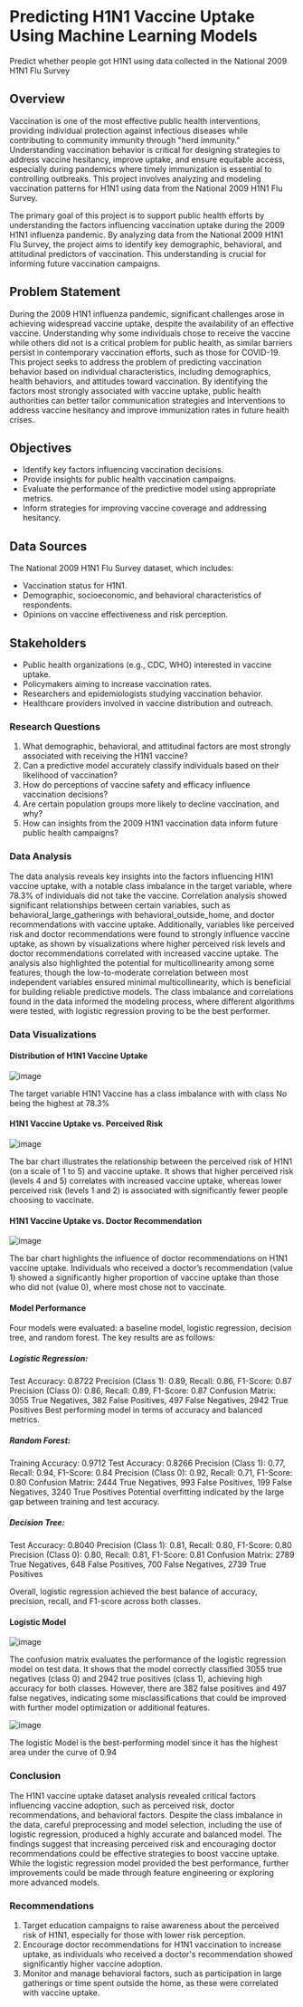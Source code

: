# Predicting H1N1 Vaccine Uptake Using Machine Learning Models
Predict whether people got H1N1 using data collected in the National 2009 H1N1 Flu Survey

## Overview
Vaccination is one of the most effective public health interventions, providing individual protection against infectious diseases while contributing to community immunity through "herd immunity." Understanding vaccination behavior is critical for designing strategies to address vaccine hesitancy, improve uptake, and ensure equitable access, especially during pandemics where timely immunization is essential to controlling outbreaks. This project involves analyzing and modeling vaccination patterns for H1N1 using data from the National 2009 H1N1 Flu Survey. 

The primary goal of this project is to support public health efforts by understanding the factors influencing vaccination uptake during the 2009 H1N1 influenza pandemic. By analyzing data from the National 2009 H1N1 Flu Survey, the project aims to identify key demographic, behavioral, and attitudinal predictors of vaccination. This understanding is crucial for informing future vaccination campaigns.

## Problem Statement
During the 2009 H1N1 influenza pandemic, significant challenges arose in achieving widespread vaccine uptake, despite the availability of an effective vaccine. Understanding why some individuals chose to receive the vaccine while others did not is a critical problem for public health, as similar barriers persist in contemporary vaccination efforts, such as those for COVID-19. This project seeks to address the problem of predicting vaccination behavior based on individual characteristics, including demographics, health behaviors, and attitudes toward vaccination. By identifying the factors most strongly associated with vaccine uptake, public health authorities can better tailor communication strategies and interventions to address vaccine hesitancy and improve immunization rates in future health crises.


## Objectives

- Identify key factors influencing vaccination decisions.
- Provide insights for public health vaccination campaigns.
- Evaluate the performance of the predictive model using appropriate metrics.
- Inform strategies for improving vaccine coverage and addressing hesitancy.
  
## Data Sources
The National 2009 H1N1 Flu Survey dataset, which includes:
- Vaccination status for H1N1.
- Demographic, socioeconomic, and behavioral characteristics of respondents.
- Opinions on vaccine effectiveness and risk perception.

## Stakeholders
- Public health organizations (e.g., CDC, WHO) interested in vaccine uptake.
- Policymakers aiming to increase vaccination rates.
- Researchers and epidemiologists studying vaccination behavior.
- Healthcare providers involved in vaccine distribution and outreach.

### Research Questions
1. What demographic, behavioral, and attitudinal factors are most strongly associated with receiving the H1N1 vaccine?
2. Can a predictive model accurately classify individuals based on their likelihood of vaccination?
3. How do perceptions of vaccine safety and efficacy influence vaccination decisions?
4. Are certain population groups more likely to decline vaccination, and why?
5. How can insights from the 2009 H1N1 vaccination data inform future public health campaigns?

### Data Analysis
The data analysis reveals key insights into the factors influencing H1N1 vaccine uptake, with a notable class imbalance in the target variable, where 78.3% of individuals did not take the vaccine. Correlation analysis showed significant relationships between certain variables, such as behavioral_large_gatherings with behavioral_outside_home, and doctor recommendations with vaccine uptake. Additionally, variables like perceived risk and doctor recommendations were found to strongly influence vaccine uptake, as shown by visualizations where higher perceived risk levels and doctor recommendations correlated with increased vaccine uptake. The analysis also highlighted the potential for multicollinearity among some features, though the low-to-moderate correlation between most independent variables ensured minimal multicollinearity, which is beneficial for building reliable predictive models. The class imbalance and correlations found in the data informed the modeling process, where different algorithms were tested, with logistic regression proving to be the best performer.

### Data Visualizations
#### Distribution of H1N1 Vaccine Uptake

![image](https://github.com/user-attachments/assets/0c43ebd2-f3f0-48b9-9ca4-3949a9a007e5)

The target variable H1N1 Vaccine has a class imbalance with with class No being the highest at 78.3%

#### H1N1 Vaccine Uptake vs. Perceived Risk

![image](https://github.com/user-attachments/assets/4aace8d4-283b-4833-a899-f5a4b0e0ffac)

The bar chart illustrates the relationship between the perceived risk of H1N1 (on a scale of 1 to 5) and vaccine uptake. It shows that higher perceived risk (levels 4 and 5) correlates with increased vaccine uptake, whereas lower perceived risk (levels 1 and 2) is associated with significantly fewer people choosing to vaccinate.

#### H1N1 Vaccine Uptake vs. Doctor Recommendation

![image](https://github.com/user-attachments/assets/fc0f0f04-0760-493e-9880-a0d76023a5fe)

The bar chart highlights the influence of doctor recommendations on H1N1 vaccine uptake. Individuals who received a doctor’s recommendation (value 1) showed a significantly higher proportion of vaccine uptake than those who did not (value 0), where most chose not to vaccinate.

#### Model Performance 
Four models were evaluated: a baseline model, logistic regression, decision tree, and random forest. The key results are as follows:

##### Logistic Regression:
Test Accuracy: 0.8722
Precision (Class 1): 0.89, Recall: 0.86, F1-Score: 0.87
Precision (Class 0): 0.86, Recall: 0.89, F1-Score: 0.87
Confusion Matrix: 3055 True Negatives, 382 False Positives, 497 False Negatives, 2942 True Positives
Best performing model in terms of accuracy and balanced metrics.

##### Random Forest:
Training Accuracy: 0.9712
Test Accuracy: 0.8266
Precision (Class 1): 0.77, Recall: 0.94, F1-Score: 0.84
Precision (Class 0): 0.92, Recall: 0.71, F1-Score: 0.80
Confusion Matrix: 2444 True Negatives, 993 False Positives, 199 False Negatives, 3240 True Positives
Potential overfitting indicated by the large gap between training and test accuracy.

##### Decision Tree:
Test Accuracy: 0.8040
Precision (Class 1): 0.81, Recall: 0.80, F1-Score: 0.80
Precision (Class 0): 0.80, Recall: 0.81, F1-Score: 0.81
Confusion Matrix: 2789 True Negatives, 648 False Positives, 700 False Negatives, 2739 True Positives


Overall, logistic regression achieved the best balance of accuracy, precision, recall, and F1-score across both classes.



#### Logistic Model

![image](https://github.com/user-attachments/assets/dfcb3e84-d84b-4bec-88ec-a02a313d95e3)

The confusion matrix evaluates the performance of the logistic regression model on test data. It shows that the model correctly classified 3055 true negatives (class 0) and 2942 true positives (class 1), achieving high accuracy for both classes. However, there are 382 false positives and 497 false negatives, indicating some misclassifications that could be improved with further model optimization or additional features.

![image](https://github.com/user-attachments/assets/d917e411-a6d5-416f-a24e-aacd85674a59)

The logistic Model is the best-performing model since it has the highest area under the curve of 0.94

### Conclusion
The H1N1 vaccine uptake dataset analysis revealed critical factors influencing vaccine adoption, such as perceived risk, doctor recommendations, and behavioral factors. Despite the class imbalance in the data, careful preprocessing and model selection, including the use of logistic regression, produced a highly accurate and balanced model. The findings suggest that increasing perceived risk and encouraging doctor recommendations could be effective strategies to boost vaccine uptake. While the logistic regression model provided the best performance, further improvements could be made through feature engineering or exploring more advanced models.

### Recommendations
1. Target education campaigns to raise awareness about the perceived risk of H1N1, especially for those with lower risk perception.
2. Encourage doctor recommendations for H1N1 vaccination to increase uptake, as individuals who received a doctor's recommendation showed significantly higher vaccine adoption.
3. Monitor and manage behavioral factors, such as participation in large gatherings or time spent outside the home, as these were correlated with vaccine uptake.


